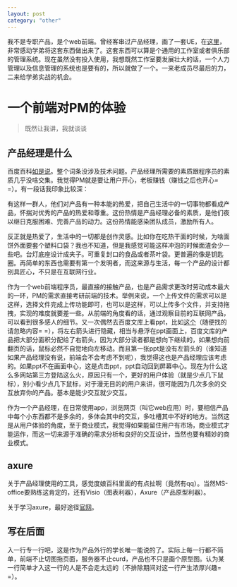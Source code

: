 ```yaml
---
layout: post
category: "other"
---
```

我不是专职产品，是个web前端。曾经客串过产品经理，画了一套UE，在[这里](shaomingquan.sinaapp.com/studio)，非常感动学弟将这套东西做出来了。这套东西可以算是个通用的工作室或者俱乐部的管理系统。现在虽然没有投入使用，我想既然工作室要发展壮大的话，一个人力管理以及信息管理的系统也是要有的，所以就做了一个。一来老成员尽最后的力，二来给学弟实战的机会。

# 一个前端对PM的体验

> 既然让我讲，我就谈谈

## 产品经理是什么

百度百科[如是说](http://baike.baidu.com/link?url=vWvyt99IxhpJfIIAfN8idOb57ISkOy4aqG8zHW7jQqxJ8tC5Drf14hhvMpCe7sb-v-foaKh1wRDDfjjnXu1ysq)。整个词条没涉及技术问题。产品经理所需要的素质跟程序员的素质几乎没啥交集。我觉得PM就是要让用户开心，老板赚钱（赚钱之后也开心= =）。有一段话我印象比较深：

有这样一群人，他们对产品有一种本能的热爱，把自己生活中的一切事物都看成产品，怀揣对优秀的产品的热爱和尊重。这份热情是产品经理必备的素质，是他们夜以继日克服困难、完善产品的动力。这份热情能感染团队成员，激励所有人。

反正就是热爱了，生活中的一切都是创作灵感。比如你在吃热干面的时候，为啥面饼外面要套个塑料口袋？我也不知道，但是我感觉可能这样冲泡的时候面渣会少一些吧。台灯底座设计成夹子。可重复封口的食品或者茶叶袋。更普遍的像是钥匙圈。再简单的东西也需要有第一个发明者，而这来源与生活，每一个产品的设计都别具匠心，不只是在互联网行业。

作为一个web前端程序员，最直接的接触产品，也是产品需求更改时劳动成本最大的一环，PM的需求直接考研前端的技术。举例来说，一个上传文件的需求可以是这样，选择文件完成上传功能即可，也可以是这样，可以上传多个文件，并支持拖拽，实现的难度就要差一些。从前端的角度看的话，通过观察目前的互联网产品，可以看到很多感人的细节。又一次偶然去百度文库上看ppt，比如[这个](http://wenku.baidu.com/view/de5dc27533687e21af45a941)（随便找的请忽略内容= =），将左右箭头进行隐藏，相当与悬浮在ppt画面上，百度文库的产品把大部分面积分配给了右箭头，因为大部分读者都是想向下继续的，如果想向前翻页的话，鼠标必然不自觉地向左移动。而且第一张ppt是没有左箭头的（谁知道如果产品经理没有说，前端会不会考虑不到呢），我觉得这也是产品经理应该考虑的。如果ppt不在画面中心，这是点击ppt，ppt自动回到屏幕中心。现在为什么这么多网站第三方登陆这么火，原因只有一个，更好的用户体验（就是少点几下鼠标），别小看少点几下鼠标，对于漫无目的的用户来讲，很可能因为几次多余的交互放弃你的产品。基本是能少交互就少交互。

作为一个产品经理，在日常使用app，浏览网页（叫它web应用）时，要相信产品中每个小东西都不是多余的，多体会其中的交互，多吐槽其中不好的地方。当然这是从用户体验的角度，至于商业模式，我觉得如果能留住用户有市场，商业模式才能运作，而这一切来源于准确的需求分析和良好的交互设计，当然也要有精妙的商业模式。

## axure

关于产品经理使用的工具，感觉度娘百科里面的有点扯啊（竟然有qq）。当然MS-office要熟练这肯定的，还有Visio（图表利器），Axure（产品原型利器）。

关于学习axure，最好途径[官网](http://www.axure.com/learn)。

## 写在后面

入一行专一行吧，这是作为产品外行的学长唯一能说的了。实际上每一行都不简单，前端不止切图拖页面，服务器不止curd，产品也不只是画个原型图。认为某一行简单才入这一行的人是不会走太远的（不排除期间对这一行产生浓厚兴趣= =）。